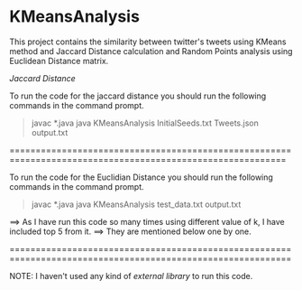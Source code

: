 # KMeansAnalysis
This project contains the similarity between twitter's tweets using KMeans method and Jaccard Distance calculation and Random Points analysis using Euclidean Distance matrix.

*Jaccard Distance*

To run the code for the jaccard distance you should run the following commands in the command prompt.

> javac *.java
> java KMeansAnalysis <value of k> InitialSeeds.txt <or any other path> Tweets.json <Appropriate path for json>output.txt <any path for output file or format>

===========================================================================================================

To run the code for the Euclidian Distance you should run the following commands in the command prompt.

> javac *.java
> java KMeansAnalysis <value of k> test_data.txt<or any other path> output.txt <any path for output file or format>

==> As I have run this code so many times using different value of k, I have included top 5 from it.
==> They are mentioned below one by one.

============================================================================================================

NOTE: 
I haven't used any kind of *external library* to run this code.

